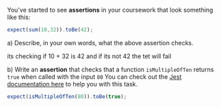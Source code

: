 
You've started to see **assertions** in your coursework that look something like this:

```js
expect(sum(10,32)).toBe(42);
```

a) Describe, in your own words, what the above assertion checks.

its checking if 10 + 32 is 42 and if its not 42 the tet will fail

b) Write an **assertion** that checks that a function `isMultipleOfTen` returns `true` when called with the input `80`
You can check out the [Jest documentation here](https://jestjs.io/docs/expect#matchers) to help you with this task.

```js
expect(isMultipleOfTen(80)).toBe(true);
```